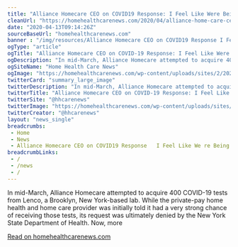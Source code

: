```yaml
--- 
title: "Alliance Homecare CEO on COVID19 Response: I Feel Like Were Being Left Behind -"
cleanUrl: "https://homehealthcarenews.com/2020/04/alliance-home-care-ceo-on-covid-19-response-i-feel-like-were-being-left-behind/"
date: "2020-04-13T09:14:26Z"
sourceBaseUrl: "homehealthcarenews.com"
banner : "/img/resources/Alliance Homecare CEO on COVID19 Response I Feel Like Were Being Left Behind.png"
ogType: "article"
ogTitle: "Alliance Homecare CEO on COVID-19 Response: I Feel Like Were Being Left Behind - Home Health Care News"
ogDescription: "In mid-March, Alliance Homecare attempted to acquire 400 COVID-19 tests from Lenco, a Brooklyn, New York-based lab. While the private-pay home health and home care provider was initially told it had a very strong chance of receiving those tests, its request was ultimately denied by the New York State Department of Health.  Now, more "
ogSiteName: "Home Health Care News"
ogImage: "https://homehealthcarenews.com/wp-content/uploads/sites/2/2020/04/mask-4991829_1920.jpg"
twitterCard: "summary_large_image"
twitterDescription: "In mid-March, Alliance Homecare attempted to acquire 400 COVID-19 tests from Lenco, a Brooklyn, New York-based lab. While the private-pay home health and home care provider was initially told it had a very strong chance of receiving those tests, its request was ultimately denied by the New York State Department of Health.  Now, more []"
twitterTitle: "Alliance Homecare CEO on COVID-19 Response: I Feel Like Were Being Left Behind - Home Health Care News"
twitterSite: "@hhcarenews"
twitterImage: "https://homehealthcarenews.com/wp-content/uploads/sites/2/2020/04/mask-4991829_1920.jpg"
twitterCreator: "@hhcarenews"
layout: "news_single"
breadcrumbs:
 - Home
 - News
 - Alliance Homecare CEO on COVID19 Response   I Feel Like We re Being Left Behind
breadcrumbLinks:
 - / 
 - /news
 - / 
---
```

In mid-March, Alliance Homecare attempted to acquire 400 COVID-19 tests from Lenco, a Brooklyn, New York-based lab. While the private-pay home health and home care provider was initially told it had a very strong chance of receiving those tests, its request was ultimately denied by the New York State Department of Health. Now, more  
  
[Read on homehealthcarenews.com](https://homehealthcarenews.com/2020/04/alliance-home-care-ceo-on-covid-19-response-i-feel-like-were-being-left-behind/)
